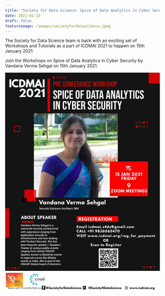 ```yaml
---
title: "Society for Data Science: Spice of Data Analytics in Cyber Security"
date: 2021-01-15
draft: false
featureimage: /images/societyfordatascience.jpeg
---
```


The Society for Data Science team is back with an exciting set of Workshops and Tutorials as a part of ICDMAI 2021 to happen on 15th January 2021.

Join the Workshops on Spice of Data Analytics in Cyber Security by Vandana Verma Sehgal on 15th January 2021.

![datascience](/images/societyfordatascience.jpeg)




